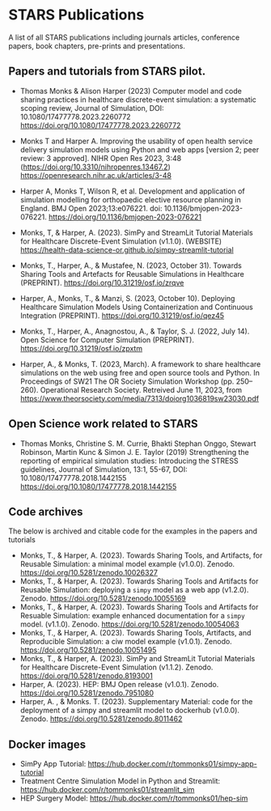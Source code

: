 # STARS Publications

A list of all STARS publications including journals articles, conference papers, book chapters, pre-prints and presentations.

## Papers and tutorials from STARS pilot.

*  Thomas Monks & Alison Harper (2023) Computer model and code sharing practices in healthcare discrete-event simulation: a systematic scoping review, Journal of Simulation, DOI: 10.1080/17477778.2023.2260772 https://doi.org/10.1080/17477778.2023.2260772

* Monks T and Harper A. Improving the usability of open health service delivery simulation models using Python and web apps [version 2; peer review: 3 approved]. NIHR Open Res 2023, 3:48 (https://doi.org/10.3310/nihropenres.13467.2)  https://openresearch.nihr.ac.uk/articles/3-48

* Harper A, Monks T, Wilson R, et al. Development and application of simulation modelling for orthopaedic elective resource planning in England. BMJ Open 2023;13:e076221. doi: 10.1136/bmjopen-2023-076221. https://doi.org/10.1136/bmjopen-2023-076221

* Monks, T, & Harper, A. (2023). SimPy and StreamLit Tutorial Materials for Healthcare Discrete-Event Simulation (v1.1.0). (WEBSITE) https://health-data-science-or.github.io/simpy-streamlit-tutorial

* Monks, T., Harper, A., & Mustafee, N. (2023, October 31). Towards Sharing Tools and Artefacts for Reusable Simulations in Healthcare (PREPRINT). https://doi.org/10.31219/osf.io/zrqve

* Harper, A., Monks, T., & Manzi, S. (2023, October 10). Deploying Healthcare Simulation Models Using Containerization and Continuous Integration (PREPRINT). https://doi.org/10.31219/osf.io/qez45

* Monks, T., Harper, A., Anagnostou, A., & Taylor, S. J. (2022, July 14). Open Science for Computer Simulation (PREPRINT). https://doi.org/10.31219/osf.io/zpxtm

* Harper, A., & Monks, T. (2023, March). A framework to share healthcare simulations on the web using free and open source tools and Python. In Proceedings of SW21 The OR Society Simulation Workshop (pp. 250–260). Operational Research Society. Retreived June 11, 2023, from https://www.theorsociety.com/media/7313/doiorg1036819sw23030.pdf

## Open Science work related to STARS

*  Thomas Monks, Christine S. M. Currie, Bhakti Stephan Onggo, Stewart Robinson, Martin Kunc & Simon J. E. Taylor (2019) Strengthening the reporting of empirical simulation studies: Introducing the STRESS guidelines, Journal of Simulation, 13:1, 55-67, DOI: 10.1080/17477778.2018.1442155 https://doi.org/10.1080/17477778.2018.1442155

## Code archives

The below is archived and citable code for the examples in the papers and tutorials

* Monks, T., & Harper, A. (2023). Towards Sharing Tools, and Artifacts, for Reusable Simulation: a minimal model example (v1.0.0). Zenodo. https://doi.org/10.5281/zenodo.10026327
* Monks, T., & Harper, A. (2023). Towards Sharing Tools and Artifacts for Reusable Simulation: deploying a `simpy` model as a web app (v1.2.0). Zenodo. https://doi.org/10.5281/zenodo.10055169
* Monks, T., & Harper, A. (2023). Towards Sharing Tools and Artifacts for Resuable Simulation: example enhanced documentation for a `simpy` model. (v1.1.0). Zenodo. https://doi.org/10.5281/zenodo.10054063
* Monks, T., & Harper, A. (2023). Towards Sharing Tools, Artifacts, and Reproducible Simulation: a ciw model example (v1.0.1). Zenodo. https://doi.org/10.5281/zenodo.10051495
* Monks, T., & Harper, A. (2023). SimPy and StreamLit Tutorial Materials for Healthcare Discrete-Event Simulation (v1.1.2). Zenodo. https://doi.org/10.5281/zenodo.8193001
* Harper, A. (2023). HEP: BMJ Open release (v1.0.1). Zenodo. https://doi.org/10.5281/zenodo.7951080
* Harper, A. , & Monks. T. (2023). Supplementary Material: code for the deployment of a simpy and streamlit model to dockerhub (v1.0.0). Zenodo. https://doi.org/10.5281/zenodo.8011462

## Docker images

* SimPy App Tutorial: https://hub.docker.com/r/tommonks01/simpy-app-tutorial
* Treatment Centre Simulation Model in Python and Streamlit: https://hub.docker.com/r/tommonks01/streamlit_sim
* HEP Surgery Model: https://hub.docker.com/r/tommonks01/hep-sim
